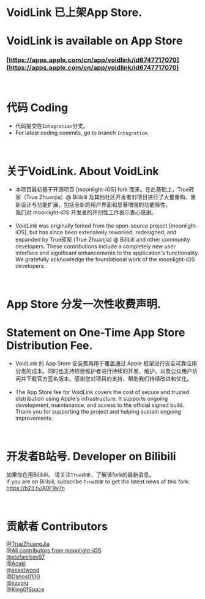 # VoidLink 已上架App Store.
# VoidLink is available on App Store
### [https://apps.apple.com/cn/app/voidlink/id6747717070](https://apps.apple.com/cn/app/voidlink/id6747717070)

<br>

# 代码 Coding
- 代码提交在`Integration`分支。
- For latest coding commits, go to branch `Integration`.

<br>

# 关于VoidLink. About VoidLink
- 本项目最初基于开源项目 [moonlight-iOS] fork 而来。在此基础上，True砖家（True Zhuanjia）@ Bilibili 及其他社区开发者对项目进行了大量重构、重新设计与功能扩展，包括全新的用户界面和显著增强的功能特性。<br>我们对 moonlight-iOS 开发者的开创性工作表示衷心感谢。 <br><br>
- VoidLink was originally forked from the open-source project [moonlight-iOS], but has since been extensively reworked, redesigned, and expanded by True砖家 (True Zhuanjia) @ Bilibili and other community developers. These contributions include a completely new user interface and significant enhancements to the application's functionality.<br>We gratefully acknowledge the foundational work of the moonlight-iOS developers.

<br>

# App Store 分发一次性收费声明. 
# Statement on One-Time App Store Distribution Fee. 
- VoidLink 的 App Store 安装费用用于覆盖通过 Apple 框架进行安全可靠应用分发的成本。同时也支持项目维护者进行持续的开发、维护，以及公众用户访问并下载官方签名版本。感谢您对项目的支持，帮助我们持续改进和优化。<br><br>
- The App Store fee for VoidLink covers the cost of secure and trusted distribution using Apple's infrastructure. It supports ongoing development, maintenance, and access to the official signed build. Thank you for supporting the project and helping sustain ongoing improvements.  

 <br>

# 开发者B站号. Developer on Bilibili

如果你在用Bilibili， 请关注`True砖家`，了解该fork的最新消息。 <br>
If you are on Bilibili, subscribe `True砖家` to get the latest news of this fork: <br>
https://b23.tv/A0F9v7n

<br>

# 贡献者 Contributors
[@TrueZhuangJia](https://github.com/TrueZhuangJia) <br>
[@All contributors from moonlight-iOS](https://github.com/moonlight-stream/moonlight-ios/graphs/contributors) <br>
[@stefanilijev97](https://github.com/stefanilijev97/stefanilijev97) <br>
[@Acaki](https://github.com/Acaki) <br>
[@seastwood](https://github.com/seastwood) <br>
[@Danos0100](https://github.com/Danos0100) <br>
[@xzzpig](https://github.com/xzzpig) <br>
[@King0fSpace](https://github.com/King0fSpace) <br>
